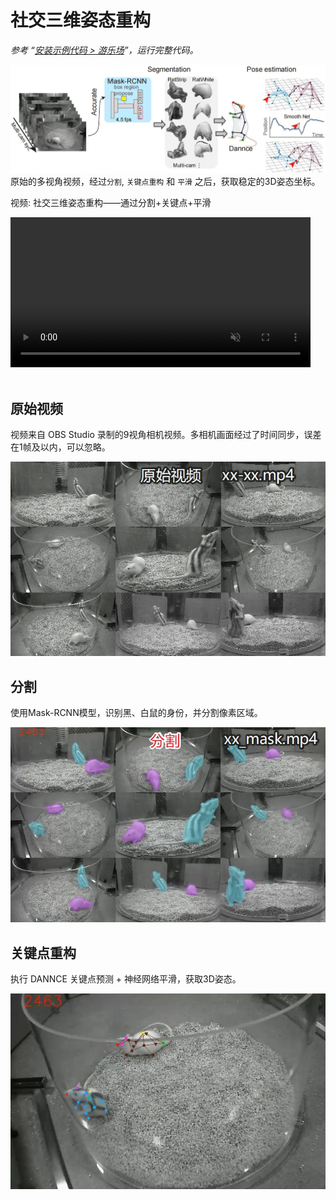 # 社交三维姿态重构
*参考 “[安装示例代码 > 游乐场](../../安装示例流程代码/pipeline_playground_installation/)”，运行完整代码。*

![pipeline](../../assets/images/rat_social_pose_pipeline.jpg)
原始的多视角视频，经过`分割`, `关键点重构` 和 `平滑` 之后，获取稳定的3D姿态坐标。

<div class="video-item">
    <p class="video-legend">视频: 社交三维姿态重构——通过分割+关键点+平滑</p>
    <video controls muted playsinline style="width: 480px;" data-src="../../../assets/hls_videos/VideoS3_3D_pose_24090417/playlist.m3u8"></video>
</div>

<br>

## 原始视频
视频来自 OBS Studio 录制的9视角相机视频。多相机画面经过了时间同步，误差在1帧及以内，可以忽略。

![pipeline](../../assets/images/rat_raw_video.jpg)

## 分割
使用Mask-RCNN模型，识别黑、白鼠的身份，并分割像素区域。

![pipeline](../../assets/images/rat_mask_video.jpg)

## 关键点重构
执行 DANNCE 关键点预测 + 神经网络平滑，获取3D姿态。

![pipeline](../../assets/images/rat_pose_video.jpg)

<script src="../../assets/js/hls.js" defer></script>
<script src="../../assets/js/video-player.js" defer></script>
